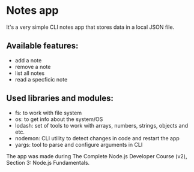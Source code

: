 
# Notes app

It's a very simple CLI notes app that stores data in a local JSON file.

## Available features:
- add a note
- remove a note
- list all notes
- read a specficic note

## Used libraries and modules:
- fs: to work with file system
- os: to get info about the system/OS
- lodash: set of tools to work with arrays, numbers, strings, objects and etc.
- nodemon: CLI utility to detect changes in code and restart the app
- yargs: tool to parse and configure  arguments in CLI

The app was made during The Complete Node.js Developer Course (v2), Section 3: Node.js Fundamentals.